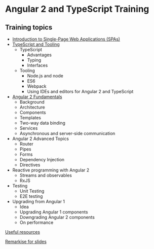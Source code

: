 # Angular 2 and TypeScript Training

## Training topics

- [Introduction to Single-Page Web Applications (SPAs)](spa-intro/README.md)
- [TypeScript and Tooling](typescript-and-tooling/README.md)
  - TypeScript
    - Advantages
    - Typing
    - Interfaces
  - Tooling
    - Node.js and node
    - ES6
    - Webpack
    - Using IDEs and editors for Angular 2 and TypeScript
- [Angular 2 Fundamentals](angular2-fundamentals/README.md)
  - Background
  - Architecture
  - Components
  - Templates
  - Two-way data binding
  - Services
  - Asynchronous and server-side communication
- Angular 2 Advanced Topics
  - Router
  - Pipes
  - Forms
  - Dependency Injection
  - Directives
- Reactive programming with Angular 2
  - Streams and observables
  - RxJS
- Testing
  - Unit Testing
  - E2E testing
- Upgrading from Angular 1
  - Idea
  - Upgrading Angular 1 components
  - Downgrading Angular 2 components
  - On performance

[Useful resources](useful-resources/README.md)

[Remarkise for slides](https://gnab.github.io/remark/remarkise)
